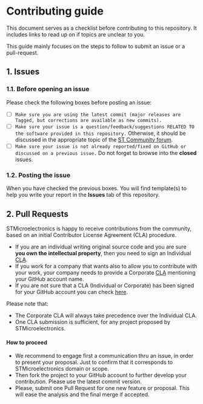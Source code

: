 # Contributing guide

This document serves as a checklist before contributing to this repository.
It includes links to read up on if topics are unclear to you.

This guide mainly focuses on the steps to follow to submit an issue or a pull-request.

## 1. Issues

### 1.1. Before opening an issue

Please check the following boxes before posting an issue:

- [ ] `Make sure you are using the latest commit (major releases are Tagged, but corrections are available as new commits).`
- [ ] `Make sure your issue is a question/feedback/suggestions RELATED TO the software provided in this repository.` Otherwise, it should be discussed in the appropriate topic of the [ST Community forum](https://community.st.com/s/topiccatalog).
- [ ] `Make sure your issue is not already reported/fixed on GitHub or discussed on a previous issue.` Do not forget to browse into the **closed** issues.

### 1.2. Posting the issue

When you have checked the previous boxes. You will find template(s) to help you write your report in the **Issues** tab of this repository.

## 2. Pull Requests

STMicroelectronics is happy to receive contributions from the community, based on an initial Contributor License Agreement (CLA) procedure.

* If you are an individual writing original source code and you are sure **you own the intellectual property**, then you need to sign an Individual [CLA](https://cla.st.com).
* If you work for a company that wants also to allow you to contribute with your work, your company needs to provide a Corporate [CLA](https://cla.st.com) mentioning your GitHub account name.
* If you are not sure that a CLA (Individual or Corporate) has been signed for your GitHub account you can check [here](https://cla.st.com).

Please note that:

* The Corporate CLA will always take precedence over the Individual CLA.
* One CLA submission is sufficient, for any project proposed by STMicroelectronics.

#### How to proceed

* We recommend to engage first a communication thru an issue, in order to present your proposal. Just to confirm that it corresponds to STMicroelectronics domain or scope.
* Then fork the project to your GitHub account to further develop your contribution. Please use the latest commit version.
* Please, submit one Pull Request for one new feature or proposal. This will ease the analysis and the final merge if accepted.

